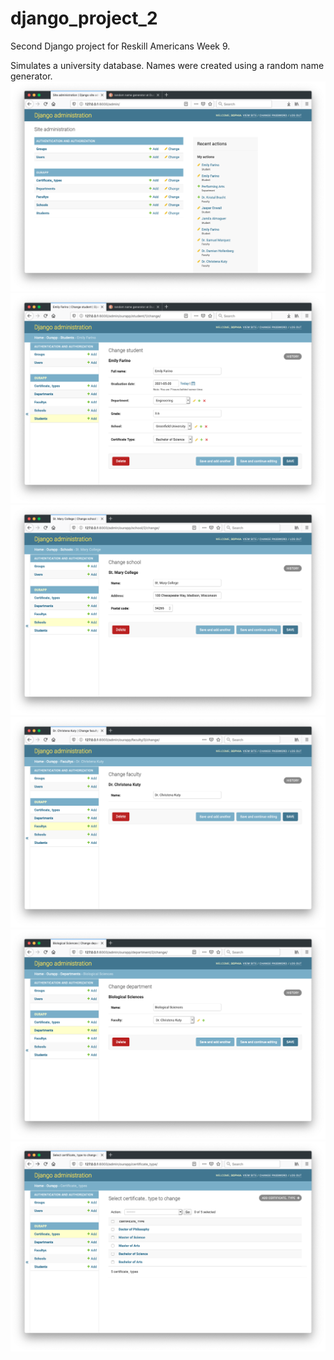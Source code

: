 # django_project_2
Second Django project for Reskill Americans Week 9.

Simulates a university database. Names were created using a random name generator.
![](screenshots/screenshot_admin2.png)
![](screenshots/screenshot_admin1.png)
![](screenshots/screenshot_admin3.png)
![](screenshots/screenshot_admin4.png)
![](screenshots/screenshot_admin5.png)
![](screenshots/screenshot_admin6.png)
